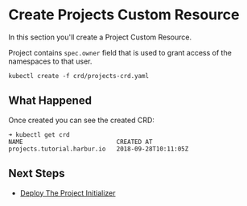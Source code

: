 # Create Projects Custom Resource

In this section you'll create a Project Custom Resource.

Project contains `spec.owner` field that is used to grant access of the namespaces to that user.

```shell
kubectl create -f crd/projects-crd.yaml
```

## What Happened

Once created you can see the created CRD:

```shell
➜ kubectl get crd
NAME                          CREATED AT
projects.tutorial.harbur.io   2018-09-28T10:11:05Z
```

## Next Steps

- [Deploy The Project Initializer](./03.deploy-project-initializer.md)
